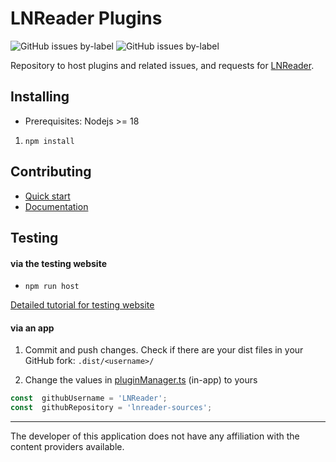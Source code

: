 # LNReader Plugins
<p>
<img  alt="GitHub issues by-label"  src="https://img.shields.io/github/issues/lnreader/lnreader-sources/Source%20Request?color=success&label=source%20requests">
<img  alt="GitHub issues by-label"  src="https://img.shields.io/github/issues/lnreader/lnreader-sources/Bug?color=red&label=bugs">
</p>

Repository to host plugins and related issues, and requests for
[LNReader](https://github.com/LNReader/lnreader).

## Installing
- Prerequisites: Nodejs >= 18
1. `npm install`
## Contributing

- [Quick start](./docs/quickstart.md)
- [Documentation](./docs/docs.md)

## Testing

#### via the testing website

- `npm run host`

[Detailed tutorial for testing website](./docs/website-tutorial.md)

#### via an app

1. Commit and push changes. Check if there are your dist files in your GitHub fork: `.dist/<username>/`

2. Change the values in [pluginManager.ts](https://github.com/LNReader/lnreader/blob/master/src/plugins/pluginManager.ts) (in-app) to yours
```ts
const  githubUsername = 'LNReader';
const  githubRepository = 'lnreader-sources';
```
----------

The developer of this application does not have any affiliation with the content providers available.
